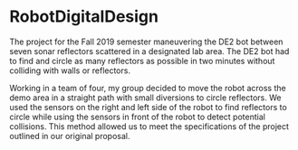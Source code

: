 # RobotDigitalDesign
The project for the Fall 2019 semester maneuvering the DE2 bot between seven sonar reflectors scattered in a designated lab area. The DE2 bot had to find and circle as many reflectors as possible in two minutes without colliding with walls or reflectors. 

Working in a team of four, my group decided to move the robot across the demo area in a straight path with small diversions to circle reflectors. We used the sensors on the right and left side of the robot to find reflectors to circle while using the sensors in front of the robot to detect potential collisions. This method allowed us to meet the specifications of the project outlined in our original proposal. 
